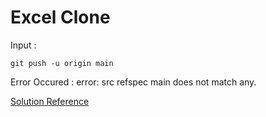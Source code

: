 ﻿# Excel Clone

Input :

`git push -u origin main`  

Error Occured : error: src refspec main does not match any.

[Solution Reference](https://www.freecodecamp.org/news/error-src-refspec-master-does-not-match-any-how-to-fix-in-git/)
